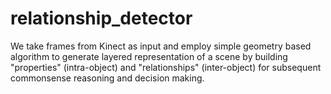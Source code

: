 relationship_detector
=====================
We take frames from Kinect as input and employ simple geometry based algorithm to generate layered representation of a scene by building "properties" (intra-object) and "relationships" (inter-object) for subsequent commonsense reasoning and decision making.
